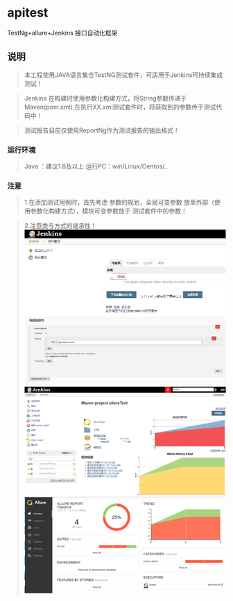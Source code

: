 # apitest
TestNg+allure+Jenkins 接口自动化框架

## 说明

> 本工程使用JAVA语言集合TestNG测试套件，可适用于Jenkins可持续集成测试！

> Jenkins 在构建时使用参数化构建方式，将String参数传递于Maven(pom.xml),在执行XX.xml测试套件时，将获取到的参数传于测试代码中！

> 测试报告目前仅使用ReportNg作为测试报告的输出格式！

### 运行环境

> Java ：建议1.8及以上                                  运行PC：win/Linux/Centos/..

### 注意

> 1.在添加测试用例时，首先考虑 参数的规划，全局可变参数 放至外部（使用参数化构建方式），模块可变参数放于 测试套件中的参数！

> 2.注意类与方式的继承性！    
![Screenshot](https://github.com/fxlysm/apitest/blob/master/image/000.png)
![Screenshot](https://github.com/fxlysm/apitest/blob/master/image/001.png)
![Screenshot](https://github.com/fxlysm/apitest/blob/master/image/002.png)
![Screenshot](https://github.com/fxlysm/apitest/blob/master/image/003.png)
